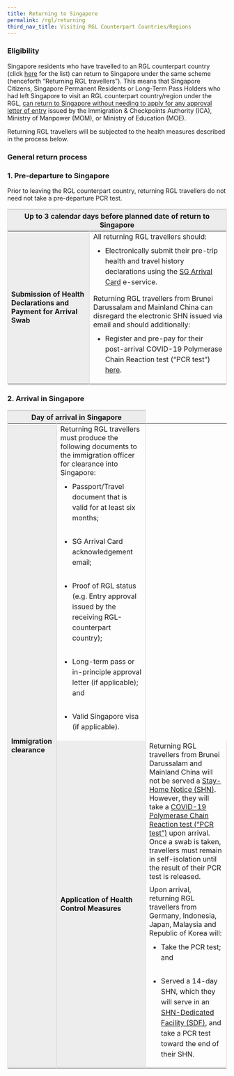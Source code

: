 ```yaml
---
title: Returning to Singapore
permalink: /rgl/returning
third_nav_title: Visiting RGL Counterpart Countries/Regions
---
```



### Eligibility

Singapore residents who have travelled to an RGL counterpart country (click [here](/rgl/overview) for the list) can return to Singapore under the same scheme (henceforth “Returning RGL travellers”). This means that Singapore Citizens, Singapore Permanent Residents or Long-Term Pass Holders who had left Singapore to visit an RGL counterpart country/region under the RGL, <u>can return to Singapore without needing to apply for any approval letter of entry</u> issued by the Immigration & Checkpoints Authority (ICA), Ministry of Manpower (MOM), or Ministry of Education (MOE).

Returning RGL travellers will be subjected to the health measures described in the process below.

### General return process

### 1. Pre-departure to Singapore

Prior to leaving the RGL counterpart country, returning RGL travellers do not need not take a pre-departure PCR test.

<table>
<thead>
  <tr>
    <th colspan="2" style="font-size:16px;border-top:3px solid #D8D8D8; border-left:1px solid #D8D8D8; border-right:1px solid #D8D8D8; background-color:#EDEDED">Up to 3 calendar days before planned date of return to Singapore</th>
    <!-- <th>Scenarios</th>
   <th>Charging Policy for C+ treatment</th> -->
  </tr>
</thead>
<tbody>
  <tr>
    <td rowspan="2" style="font-size:16px;border-left:1px solid #D8D8D8; border-right:1px solid #D8D8D8; background-color:#EDEDED"><b>Submission of Health Declarations and Payment for Arrival Swab</b></td>
    <td style="font-size:16px;border-right:1px solid #D8D8D8;">All returning RGL travellers should:
<ol style="margin-top:0px; list-style-type:disc;">
  <li style="font-size:16px; margin-top:10px; margin-bottom:0px;  line-height:1.5;">Electronically submit their pre-trip health and travel history declarations using the <a href="https://eservices.ica.gov.sg/sgarrivalcard/">SG Arrival Card</a> e-service.</li>
</ol>
  <p style="margin-top:10px; margin-bottom:0px; font-size:16px;">Returning RGL travellers from Brunei Darussalam and Mainland China can disregard the electronic SHN issued via email and should additionally:</p>
      <ol style="margin-top:0px; list-style-type:disc;">      
<li style="font-size:16px; margin-top:10px; margin-bottom:0px;  line-height:1.5;">Register and pre-pay for their post-arrival COVID-19 Polymerase Chain Reaction test (“PCR test”) <a href="https://safetravel.changiairport.com/#/">here</a>.</li>
</ol>
 </td>
  </tr>
  </tbody>
</table>

### 2. Arrival in Singapore

<table>
<thead>
<tr>
    <th colspan="2" style="font-size:16px;border-top:3px solid #D8D8D8; border-left:1px solid #D8D8D8; border-right:1px solid #D8D8D8; background-color:#EDEDED">Day of arrival in Singapore</th>
    <!-- <th>Scenarios</th>
   <th>Charging Policy for C+ treatment</th> -->
  </tr>
</thead>
<tbody>
  <tr>
    <td rowspan="2" style="font-size:16px;border-left:1px solid #D8D8D8; border-right:1px solid #D8D8D8; background-color:#EDEDED"><b>Immigration clearance</b></td>
    <td style="font-size:16px;border-right:1px solid #D8D8D8;">Returning RGL travellers must produce the following documents to the immigration officer for clearance into Singapore:
<ol style="margin-top:0px; list-style-type:disc;">
  <li style="font-size:16px; margin-top:10px; margin-bottom:0px;  line-height:1.5;">Passport/Travel document that is valid for at least six months;</li>
    <li style="font-size:16px; margin-top:10px; margin-bottom:0px;  line-height:1.5;">SG Arrival Card acknowledgement email;</li>
    <li style="font-size:16px; margin-top:10px; margin-bottom:0px;  line-height:1.5;">Proof of RGL status (e.g. Entry approval issued by the receiving RGL-counterpart country);</li>
    <li style="font-size:16px; margin-top:10px; margin-bottom:0px;  line-height:1.5;">Long-term pass or in-principle approval letter (if applicable); and</li>
    <li style="font-size:16px; margin-top:10px; margin-bottom:0px;  line-height:1.5;">Valid Singapore visa (if applicable).</li>
</ol>
 </td>
  </tr>
  <tr>
    <td rowspan="2" style="font-size:16px;border-left:1px solid #D8D8D8; border-right:1px solid #D8D8D8; background-color:#EDEDED"><b>Application of Health Control Measures</b></td>
    <td style="font-size:16px;border-right:1px solid #D8D8D8;">Returning RGL travellers from Brunei Darussalam and Mainland China will not be served a <a href="/health/shn">Stay-Home Notice (SHN)</a>. However, they will take a <a href="/health/covid19-tests/pcrtest">COVID-19 Polymerase Chain Reaction test (“PCR test”)</a> upon arrival. Once a swab is taken, travellers must remain in self-isolation until the result of their PCR test is released.
      <p style="margin-top:10px; margin-bottom:0px; font-size:16px;">Upon arrival, returning RGL travellers from Germany, Indonesia, Japan, Malaysia and Republic of Korea will:  </p>
<ol style="margin-top:0px; list-style-type:disc;">
  <li style="font-size:16px; margin-top:10px; margin-bottom:0px;  line-height:1.5;">Take the PCR test; and</li>
    <li style="font-size:16px; margin-top:10px; margin-bottom:0px;  line-height:1.5;">Served a 14-day SHN, which they will serve in an <a href="/health/shn/sdf">SHN-Dedicated Facility (SDF)</a>, and take a PCR test toward the end of their SHN.</li>
</ol>
 </td>
  </tr>
  </tbody>
</table>
